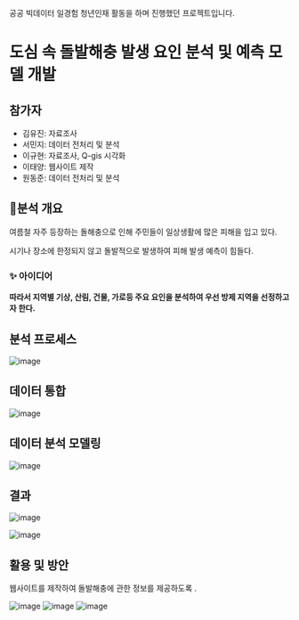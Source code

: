 공공 빅데이터 일경험 청년인재 활동을 하며 진행했던 프로젝트입니다.


# 도심 속 돌발해충 발생 요인 분석 및 예측 모델 개발

## 참가자
- 김유진: 자료조사
- 서민지: 데이터 전처리 및 분석
- 이규현: 자료조사, Q-gis 시각화
- 이태양: 웹사이트 제작
- 원동준: 데이터 전처리 및 분석

## 💁분석 개요

여름철 자주 등장하는 돌해충으로 인해 주민들이 일상생활에 많은 피해을 입고 있다.

시기나 장소에 한정되지 않고 돌발적으로 발생하여 피해 발생 예측이 힘들다.

### ✨ 아이디어

**따라서 지역별 기상, 산림, 건물, 가로등 주요 요인을 분석하여 우선 방제 지역을 선정하고자 한다.**

## 분석 프로세스
![image](https://user-images.githubusercontent.com/55734436/109390461-1ff0fc00-7955-11eb-9170-42729a022653.png)


## 데이터 통합
![image](https://user-images.githubusercontent.com/55734436/109390517-6e05ff80-7955-11eb-87d2-38ea8af27d70.png)


## 데이터 분석 모델링
![image](https://user-images.githubusercontent.com/55734436/113239026-d0e80f00-92e4-11eb-88f5-9bb8c612eb26.png)

## 결과
![image](https://user-images.githubusercontent.com/55734436/113239053-dba2a400-92e4-11eb-9fcf-d23ba4abf947.png)

![image](https://user-images.githubusercontent.com/55734436/113239088-f37a2800-92e4-11eb-96c7-6dce9b3be4bb.png)


## 활용 및 방안
웹사이트를 제작하여 돌발해충에 관한 정보를 제공하도록 .  

![image](https://user-images.githubusercontent.com/55734436/113239117-05f46180-92e5-11eb-8a20-8bed10ae4c62.png)
![image](https://user-images.githubusercontent.com/55734436/113239142-1573aa80-92e5-11eb-9466-3f565780bab1.png)
![image](https://user-images.githubusercontent.com/55734436/113239158-1ad0f500-92e5-11eb-8d43-cf7dc9412d4d.png)

